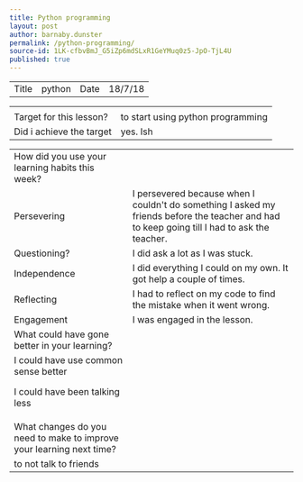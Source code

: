```yaml
---
title: Python programming
layout: post
author: barnaby.dunster
permalink: /python-programming/
source-id: 1LK-cfbvBmJ_G5iZp6mdSLxR1GeYMuq0z5-JpO-TjL4U
published: true
---
```

<table>
  <tr>
    <td>Title</td>
    <td>python</td>
    <td>Date</td>
    <td>18/7/18   </td>
  </tr>
</table>


<table>
  <tr>
    <td></td>
    <td></td>
  </tr>
  <tr>
    <td>Target for this lesson?</td>
    <td>to start using python programming </td>
  </tr>
  <tr>
    <td>Did i achieve the target</td>
    <td>yes. Ish
</td>
  </tr>
</table>


<table>
  <tr>
    <td>How did you use your learning habits this week?</td>
    <td></td>
  </tr>
  <tr>
    <td>Persevering</td>
    <td>I persevered because when I couldn't do something I asked my friends before the teacher and had to keep going till I had to ask the teacher.</td>
  </tr>
  <tr>
    <td>Questioning?</td>
    <td>I did ask a lot as I was stuck.</td>
  </tr>
  <tr>
    <td>Independence</td>
    <td>I did everything I could on my own. It got help a couple of times.</td>
  </tr>
  <tr>
    <td>Reflecting</td>
    <td>I had to reflect on my code to find the mistake when it went wrong.</td>
  </tr>
  <tr>
    <td>Engagement</td>
    <td>I was engaged in the lesson. </td>
  </tr>
  <tr>
    <td>What could have gone better in your learning?</td>
    <td></td>
  </tr>
  <tr>
    <td>
I could have use common sense better

I could have been talking less</td>
    <td></td>
  </tr>
  <tr>
    <td>What changes do you need to make to improve your learning next time?</td>
    <td></td>
  </tr>
  <tr>
    <td>to not talk to friends </td>
    <td></td>
  </tr>
</table>


